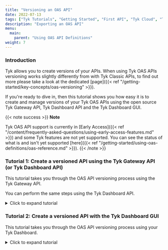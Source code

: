 ```yaml
---
title: "Versioning an OAS API"
date: 2022-07-13
tags: ["Tyk Tutorials", "Getting Started", "First API", "Tyk Cloud", "Tyk Self-Managed", "Tyk Open Source", "Versioning an OAS API"]
description: "Exporting an OAS API"
menu:
  main:
    parent: "Using OAS API Definitions"
weight: 7
---
```


### Introduction

Tyk allows you to create versions of your APIs. When using Tyk OAS APIs versioning works slightly differently from with Tyk Classic APIs, to find out more please take a look at the dedicated [page]({{< ref "/getting-started/key-concepts/oas-versioning" >}}).

If you're ready to dive in, then this tutorial shows you how easy it is to create and manage versions of your Tyk OAS APIs using the open source Tyk Gateway API, Tyk Dashboard API and the Tyk Dashboard GUI.

{{< note success >}}
**Note**  

Tyk OAS API support is currently in [Early Access]({{< ref "/content/frequently-asked-questions/using-early-access-features.md" >}}) and some Tyk features are not yet supported. You can see the status of what is and isn't yet supported [here]({{< ref "/getting-started/using-oas-definitions/oas-reference.md" >}}). 
{{< /note >}}


### Tutorial 1: Create a versioned API using the Tyk Gateway API (or Tyk Dashboard API)

This tutorial takes you through the OAS API versioning process using the Tyk Gateway API.

You can perform the same steps using the Tyk Dashboard API.

<details>
  <summary>
    Click to expand tutorial
  </summary>

#### Differences between using the Tyk Dashboard API and Tyk Gateway API

This tutorial has been written assuming that you are using the Tyk Gateway API.

You can also run these steps using the Tyk Dashboard API, noting the differences summarised here:

| Interface             | Port     | Endpoint        | Authorization Header  | Authorization credentials        |
|-----------------------|----------|-----------------|-----------------------|----------------------------------|
| Tyk Gateway API       | 8080     | `tyk/apis/oas`  | `x-tyk-authorization` | `secret` value set in `tyk.conf` |
| Tyk Dashboard API     | 3000     | `api/apis/oas`  | `authorization`       | From Dashboard User Profile      |

As explained in the section on [Creating an OAS API]({{< ref "/getting-started/using-oas-definitions/create-an-oas-api" >}}) remember that when using the Tyk Dashboard API you only need to issue one command to create the API and load it onto the Gateway; when using the Tyk Gateway API you must remember to restart or hot reload the Gateway after creating the API.

* When using the Tyk Dashboard API, you can find your credentials key from your **User Profile > Edit Profile > Tyk Dashboard API Access Credentials**

{{< note success >}}
**Note**

You will also need to have ‘admin’ or ‘api’ rights if [RBAC]({{< ref "/tyk-dashboard/rbac.md" >}}) is enabled.
{{< /note >}}

#### Step 1: Create your base API

You need to create a new API that will be the [Base API]({{< ref "/getting-started/key-concepts/oas-versioning#key-concepts" >}}) for the future versions. You do this by sending a Tyk OAS API Definition to the Tyk Gateway API's `apis/oas` endpoint. Note that there is no special command required to create this new API as a Base API - i.e. any Tyk OAS API can be used as a Base API.

| Property     | Description            |
|--------------|------------------------|
| Resource URL | `/tyk/apis/oas`        |
| Method       | `POST`                 |
| Type         | None                   |
| Body         | Tyk OAS API Definition |
| Parameters   | None                   |

We will use [this](https://bit.ly/39tnXgO) minimal API definition.

```curl
curl --location --request POST 'http://{your-tyk-host}:{port}/tyk/apis/oas' \
--header 'x-tyk-authorization: {your-secret}' \
--header 'Content-Type: text/plain' \
--data-raw 
'{
  "info": {
    "title": "Petstore",
    "version": "1.0.0"
  },
  "openapi": "3.0.3",
  "components": {},
  "paths": {},
  "x-tyk-api-gateway": {
    "info": {
      "name": "Petstore",
      "state": {
        "active": true
      }
    },
    "upstream": {
      "url": "https://petstore.swagger.io/v2"
    },
    "server": {
      "listenPath": {
        "value": "/base-api/",
        "strip": true
      }
    }
  }
}'
```

If the command succeeds, you will see the following response, where `key` contains the unique identifier (`id`) for the API you have just created:

```.json
{
    "key": {NEW-API-ID},
    "status": "ok",
    "action": "added"
}
```

Once you have created your API, you will need to either restart the Tyk Gateway, or issue a hot reload command:

```curl
curl -H "x-tyk-authorization: {your-secret}" -s http://{your-tyk-host}:{port}/tyk/reload/group
```

#### Step 2: Test your new API

Try out your newly created API to confirm that it hits the upstream Petstore service as intended.

You could issue this command to request the details of the pet with id 123:

```curl
curl --location --request GET 'http://{GATEWAY_URL}/base-api/pet/123'
```

You should see the following response:

```.json
{
    "code": 1,
    "type": "error",
    "message": "Pet not found"
}
```
The above response shows that, whilst the request successfully reached the upstream URL, there is no pet in the store with id 123. This is the expected result.

#### Step 3: Create a new version of your API

Now you will create a second API, this time using the [Httpbin](https://httpbin.org/) service as the upstream URL. We are going to register this as a new version of your Base API.

The following call runs atomically: it creates a new API as a version of the Base API, updating the Base API accordingly.


| Property     | Description                                                                    |
|--------------|--------------------------------------------------------------------------------|
| Resource URL | `/tyk/apis/oas`                                                                |
| Method       | `POST`                                                                         |
| Type         | None                                                                           |
| Body         | Tyk OAS API Definition                                                         |
| Parameters   | Query (options): <br>- `base_api_id`: The API ID of the Base API to which the new version will be linked.<br>- `base_api_version_name`: The version name of the base API while creating the first version. This doesn't have to be sent for the next versions but if it is set, it will override the base API version name.<br>- `new_version_name`: The version name of the created version.<br>- `set_default`: If true, the new version is set as default version.|

```curl
curl --location --request POST 'http://{your-tyk-host}:{port}/tyk/apis/oas?
base_api_id={BASE-API-ID}&base_api_version_name=v1&new_version_name=v2&set_default=false' \
--header 'x-tyk-authorization: {your-secret}' \
--header 'Content-Type: text/plain' \
--data-raw '{
  "info": {
    "title": "Httpbin",
    "version": "1.0.0"
  },
  "openapi": "3.0.3",
  "components": {},
  "paths": {},
  "x-tyk-api-gateway": {
    "info": {
      "name": "Httpbin",
      "state": {
        "active": true
      }
    },
    "upstream": {
      "url": "http://httpbin.org"
    },
    "server": {
      "listenPath": {
        "value": "/second-api/",
        "strip": true
      }
    }
  }
}'
```
If the command succeeds, you will see the following response, where `key` contains the unique identifier (`id`) for the API you have just created:

```.json
{
    "key": {NEW-API-ID},
    "status": "ok",
    "action": "added"
}
```

Once you have created your API, you will need to either restart the Tyk Gateway, or issue a hot reload command:

```curl
curl -H "x-tyk-authorization: {your-secret}" -s http://{your-tyk-host}:{port}/tyk/reload/group
```

#### Step 4: Confirm that your new API is a Version API

In Step 3 we created a new API and automatically linked it to the Base API. You can verify that this new API is a Version API and not a Base API by inspecting the headers returned when you request the details of your API from Tyk.

Make a `GET` request to the `/apis/oas/` endpoint passing your new API's API-ID as a path parameter:

```curl
curl -v --location --request GET 'http://{your-tyk-host}:{port}/apis/oas/{API-ID}' --header 'x-tyk-authorization: {your-secret}'
```

You will see that the response includes a new header: `x-tyk-base-api-id`. This will be populated with the unique API-ID for the Base API:

```
Content-Type: application/json
x-tyk-base-api-id: {BASE-API-ID}
```

#### Step 5: Test your new API

Try out the newly created API by calling it directly and check that it hits the Httpbin service as intended:

```curl
curl --location --request GET 'http://{GATEWAY_URL}/second-api/get'
```
You should get the following response:

```.json
{
    "args": {},
    "headers": {
        "Accept": "*/*",
        "Accept-Encoding": "gzip, deflate, br",
        "Host": "httpbin.org",
        "Postman-Token": "ecaa7dff-fe6a-4511-852d-d24b7b4f16e4",
        "User-Agent": "PostmanRuntime/7.29.0",
        "X-Amzn-Trace-Id": "Root=1-62b03888-6f3cf17131ac9e0b12779c3d"
    },
    "origin": "::1, 82.77.245.53",
    "url": "http://httpbin.org/get"
}
```

This demonstrates that the request successfully reached the Httpbin upstream.

#### Step 6: Test your Version API

We confirmed in Step 4 that the new version is registered as a version of the original Base API. You can invoke a Version API by making a request to the Base API URL (`listen_path`) configuring the `x-tyk-version` header to select which version to address.

So, if you issue this request:

```curl
curl --location --request GET 'http://{GATEWAY_URL}/base-api/get' --header 'x-tyk-version: v2'
```

You should receive this response:

```.json
{
    "args": {},
    "headers": {
        "Accept": "*/*",
        "Accept-Encoding": "gzip, deflate, br",
        "Host": "httpbin.org",
        "Postman-Token": "74eb591c-ea47-4ca2-9552-66b04460a5d3",
        "User-Agent": "PostmanRuntime/7.29.0",
        "X-Amzn-Trace-Id": "Root=1-62b03f06-670ed0ea44a1a48452d0238e",
        "X-Tyk-Version": "v2"
    },
    "origin": "::1, 82.77.245.53",
    "url": "http://httpbin.org/get"
}
```
You can see that you got the same response as in step 5: this response has come from the Httpbin service rather than the Petstore service.

#### What did you just do?

In this tutorial you created two separate APIs that were designed to describe two different versions of an API. You delegated the responsibility of routing the requests to one of them (the Base API), and configured the second one to act as a secondary version (Version API).

</details>

### Tutorial 2: Create a versioned API with the Tyk Dashboard GUI

This tutorial takes you through the OAS API versioning process using your Tyk Dashboard.

<details>
  <summary>
    Click to expand tutorial
  </summary>

#### Step 1: Create your Base API

1. Select “APIs” from the “System Management” section


{{< img src="/img/oas/api-menu.png" alt="Add new API" >}}


2. Add a new API:

 - If you have a fresh Tyk installation with no other APIs added, click **Design new API**:

{{< img src="/img/oas/first-api.png" alt="First API screen" >}}

 - If you already have APIs in your Tyk installation, click **Add new API**:

{{< img src="/img/oas/add-new-api.png" alt="Add new API" >}}

3. Configure the API:

{{< img src="/img/oas/api-overview.png" alt="API Base Configuration" >}}

 - In the **Overview** section, provide a name for your API (**API Name**) and select the OAS HTTP type (**API Type**)
 - In the **Details** section, provide the URL for the upstream service your API should target (**Target URL**); for this tutorial you should use http://petstore.swagger.io/v2/
 - Click **Configure API** when you have finished

We will use this as your Base API but note that up to now you've not had to do anything different compared to creating any other Tyk OAS API via the Tyk Dashboard GUI.

#### Step 2: Create a new Version API

1. Within the Tyk Dashboard, go to the `APIs` menu and select your new API. You will create the new Version API from the **Actions** drop-down menu: select **Create a new version**.

{{< img src="/img/oas/create_new_version_action.png" alt="Create a new OAS API Version" >}}

2. The **Create new API version** dialog box will be displayed:

{{< img src="/img/oas/create_new_version_modal.png" alt="OAS Versioning settings dialog" >}}

3. Give your newly created Base API an **Exsisting Version Name** (v1 in the above example)
4. Enter a **New Version Name** for the new version you are creating (v2 in the above example)
5. Decide which of your two versions you want to set as your **Default Version**
6. Click **Create Version**

{{< note success >}}
**Note**  

After setting up a versioned API, when creating subsequent versions, the dialog box only asks you to add a new version name.
{{< /note >}}

#### Step 2.5: Additional step for Tyk Cloud and other Multi Gateway setups

For Tyk Cloud users, and other installations with multiple Gateways configured, the **Connect your Gateways** dialog box will be presented after you have completed Step 2.

{{< img src="/img/oas/connect-gateways-dialog.png" alt="Connect your Edge Gateways dialog" >}}

This step is where you can select to which Gateway(s) in your installation you want to deploy the versioned API. You can select one or more of your Gateways, or choose to deploy it later.

{{< img src="/img/oas/connect-gateways-drop-down.png" alt="Select your Edge Gateways" >}}

Click **Confirm** to continue.


#### Step 3: Save your APIs

Don't forget to click **Save** to confirm all the changes you've made to your Base API.

You now have a versioned API and have set one of the versions to be the default that is used if no version is indicated in a future API request.

{{< img src="/img/oas/created_new_version.png" alt="Versioned OAS API, set as Default" >}}

You can inspect the other versions of your API from the drop-down next to the API name:

{{< img src="/img/oas/version__dropdown.png" alt="Version drop-down" >}}

#### Step 4: Manage your Versions

After creating a version for your API, you are able to manage the versions.

1. From any of the versions of your API from the **Actions** drop-down menu

{{< img src="/img/oas/manage_versions_dropdown.png" alt="Manage versions Action menu" >}}

2. You will be taken to a **Manage Versions** page.

{{< img src="/img/oas/manage_versions_page.png" alt="Manage Versions page" >}}

From this screen you can:

 - Visualise all the versions

 - Create new versions

 - Perform search by version name

 - Set a specific version to be the default

 - Access a quick link to visit the API details page of a specific version

</details>